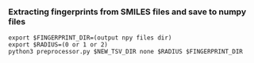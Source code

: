 ### Extracting fingerprints from SMILES files and save to numpy files
```
export $FINGERPRINT_DIR=(output npy files dir)
export $RADIUS=(0 or 1 or 2)
python3 preprocessor.py $NEW_TSV_DIR none $RADIUS $FINGERPRINT_DIR
```
